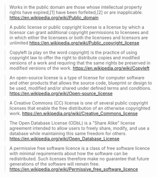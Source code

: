 > Works in the public domain are those whose intellectual property rights have expired,[1] have been forfeited,[2] or are inapplicable. 
https://en.wikipedia.org/wiki/Public_domain

> A public license or public copyright license is a license by which a licensor can grant additional copyright permissions to licensees and in which either the licensees or both the licensees and licensors are unlimited
https://en.wikipedia.org/wiki/Public_copyright_license

> Copyleft (a play on the word copyright) is the practice of using copyright law to offer the right to distribute copies and modified versions of a work and requiring that the same rights be preserved in modified versions of the work.
https://en.wikipedia.org/wiki/Copyleft

> An open-source license is a type of license for computer software and other products that allows the source code, blueprint or design to be used, modified and/or shared under defined terms and conditions.
https://en.wikipedia.org/wiki/Open-source_license

> A Creative Commons (CC) license is one of several public copyright licenses that enable the free distribution of an otherwise copyrighted work.
https://en.wikipedia.org/wiki/Creative_Commons_license

> The Open Database License (ODbL) is a "Share Alike" license agreement intended to allow users to freely share, modify, and use a database while maintaining this same freedom for others.
https://en.wikipedia.org/wiki/Open_Database_License

> A permissive free software licence is a class of free software licence with minimal requirements about how the software can be redistributed. Such licenses therefore make no guarantee that future generations of the software will remain free.
https://en.wikipedia.org/wiki/Permissive_free_software_licence
